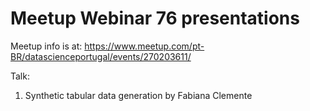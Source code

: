 # Meetup Webinar 76 presentations

Meetup info is at: https://www.meetup.com/pt-BR/datascienceportugal/events/270203611/

Talk:

1. Synthetic tabular data generation by Fabiana Clemente

